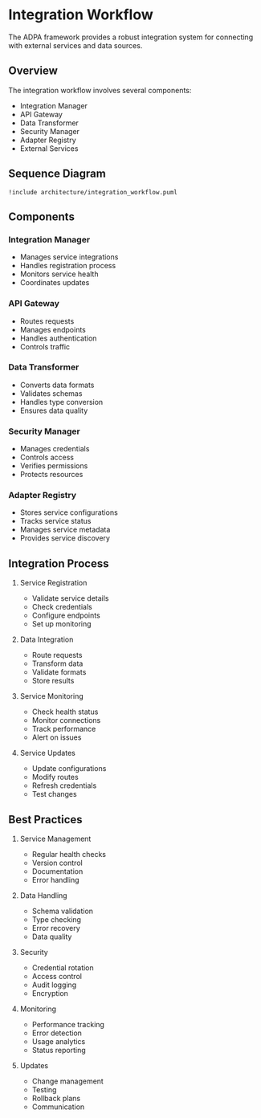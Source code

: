 # Integration Workflow

The ADPA framework provides a robust integration system for connecting with external services and data sources.

## Overview

The integration workflow involves several components:
- Integration Manager
- API Gateway
- Data Transformer
- Security Manager
- Adapter Registry
- External Services

## Sequence Diagram

```plantuml
!include architecture/integration_workflow.puml
```

## Components

### Integration Manager
- Manages service integrations
- Handles registration process
- Monitors service health
- Coordinates updates

### API Gateway
- Routes requests
- Manages endpoints
- Handles authentication
- Controls traffic

### Data Transformer
- Converts data formats
- Validates schemas
- Handles type conversion
- Ensures data quality

### Security Manager
- Manages credentials
- Controls access
- Verifies permissions
- Protects resources

### Adapter Registry
- Stores service configurations
- Tracks service status
- Manages service metadata
- Provides service discovery

## Integration Process

1. Service Registration
   - Validate service details
   - Check credentials
   - Configure endpoints
   - Set up monitoring

2. Data Integration
   - Route requests
   - Transform data
   - Validate formats
   - Store results

3. Service Monitoring
   - Check health status
   - Monitor connections
   - Track performance
   - Alert on issues

4. Service Updates
   - Update configurations
   - Modify routes
   - Refresh credentials
   - Test changes

## Best Practices

1. Service Management
   - Regular health checks
   - Version control
   - Documentation
   - Error handling

2. Data Handling
   - Schema validation
   - Type checking
   - Error recovery
   - Data quality

3. Security
   - Credential rotation
   - Access control
   - Audit logging
   - Encryption

4. Monitoring
   - Performance tracking
   - Error detection
   - Usage analytics
   - Status reporting

5. Updates
   - Change management
   - Testing
   - Rollback plans
   - Communication
